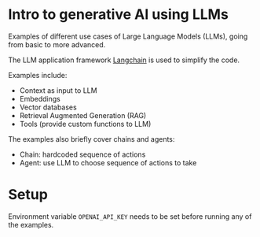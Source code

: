 # Intro to generative AI using LLMs
Examples of different use cases of Large Language Models (LLMs), going from basic to more advanced.

The LLM application framework [Langchain](https://python.langchain.com/) is used to simplify the code.

Examples include:
- Context as input to LLM
- Embeddings
- Vector databases
- Retrieval Augmented Generation (RAG)
- Tools (provide custom functions to LLM)

The examples also briefly cover chains and agents:
- Chain: hardcoded sequence of actions
- Agent: use LLM to choose sequence of actions to take

# Setup
Environment variable `OPENAI_API_KEY` needs to be set before running any of the examples.
